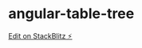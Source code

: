 # angular-table-tree

[Edit on StackBlitz ⚡️](https://stackblitz.com/edit/angular-table-tree-example-r3wa1j)
